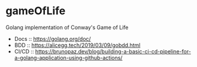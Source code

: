 # gameOfLife
Golang implementation of Conway's Game of Life

- Docs :: https://golang.org/doc/
- BDD :: https://alicegg.tech/2019/03/09/gobdd.html
- CI/CD :: https://brunopaz.dev/blog/building-a-basic-ci-cd-pipeline-for-a-golang-application-using-github-actions/

